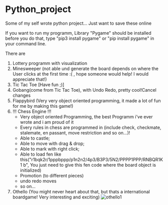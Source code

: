 # Python_project

Some of my self wrote python project...
Just want to save these online

If you want to run my programm,
Library "Pygame" should be installed before you do that,
type "pip3 install pygame" or "pip install pygame" in your command line.

There are 

1. Lottery programm with visualization
2. Minesweeper (not able und generate the board depends on where the User clicks at the first time :( , hope someone would help! I would appreciate that!)
3. Tic Tac Toe [Have fun ;)]
4. Gobang(come from Tic Tac Toe), with Undo Redo, pretty cool!Cancel changes
5. Flappybird (Very very object oriented programming, it made a lot of fun for me by making this game!)
7. !!! Chess Engine !!! 
    - Very object oriented Programming, the best Programm i've ever wrote and i am proud of it
    - Every rules in chess are programmed in (include check, checkmate, stalemate, en passant, move restriction and so on...)!
    - Able to castle; 
    - Able to move with drag & drop; 
    - Able to mark with right click; 
    - Able to load fen like this("r1bqk2r/1pppbppp/p1n2n2/4p3/B3P3/5N2/PPPP1PPP/RNBQR1K1 b", 
            You just need to give this fen code where the board object is initialized) 
    - Promotion (to different pieces)
    - undo redo moves
    - so on...
8. Othello (You might never heart about that, but thats a international boardgame! Very interesting and exciting)
![othello1](https://user-images.githubusercontent.com/68382039/129885864-9f2c8d7e-f3a1-4232-9f96-89f98ca69b84.png)

